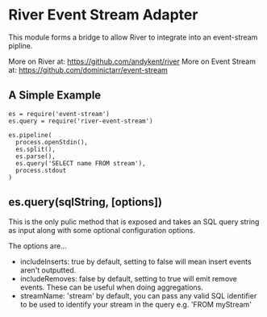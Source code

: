 River Event Stream Adapter
==========================

This module forms a bridge to allow River to integrate into an event-stream pipline.

More on River at: https://github.com/andykent/river
More on Event Stream at: https://github.com/dominictarr/event-stream


A Simple Example
----------------

    es = require('event-stream')
    es.query = require('river-event-stream')

    es.pipeline(
      process.openStdin(),
      es.split(),
      es.parse(),
      es.query('SELECT name FROM stream'),
      process.stdout
    )



es.query(sqlString, [options])
------------------------------
This is the only pulic method that is exposed and takes an SQL query string as input along with some optional configuration options.

The options are...

* includeInserts: true by default, setting to false will mean insert events aren't outputted.
* includeRemoves: false by default, setting to true will emit remove events. These can be useful when doing aggregations.
* streamName: 'stream' by default, you can pass any valid SQL identifier to be used to identify your stream in the query e.g. 'FROM myStream'
